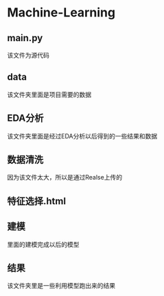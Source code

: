 # Machine-Learning

## main.py
该文件为源代码

## data
该文件夹里面是项目需要的数据

## EDA分析
该文件夹里面是经过EDA分析以后得到的一些结果和数据

## 数据清洗
因为该文件太大，所以是通过Realse上传的

## 特征选择.html

## 建模
里面的建模完成以后的模型

## 结果
该文件夹里是一些利用模型跑出来的结果
